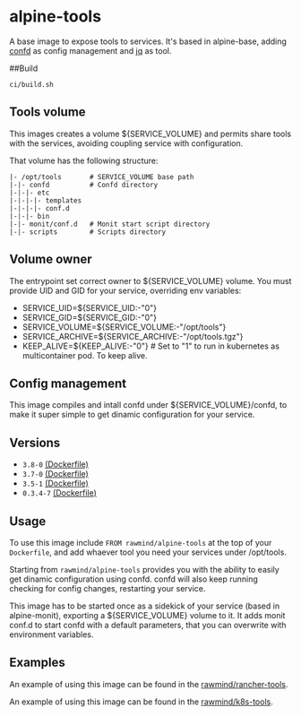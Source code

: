alpine-tools
=============

A base image to expose tools to services. It's based in alpine-base, adding [confd][confd] as config management and [jq][jq] as tool.

##Build

```
ci/build.sh
```

## Tools volume

This images creates a volume ${SERVICE_VOLUME} and permits share tools with the services, avoiding coupling service with configuration.

That volume has the following structure:

```
|- /opt/tools 		# SERVICE_VOLUME base path
|-|- confd 			# Confd directory
|-|-|- etc
|-|-|-|- templates
|-|-|-|- conf.d
|-|-|- bin
|-|- monit/conf.d 	# Monit start script directory
|-|- scripts 		# Scripts directory
```

## Volume owner

The entrypoint set correct owner to ${SERVICE_VOLUME} volume. You must provide UID and GID for your service, overriding env variables:

- SERVICE_UID=${SERVICE_UID:-"0"} 
- SERVICE_GID=${SERVICE_GID:-"0"}
- SERVICE_VOLUME=${SERVICE_VOLUME:-"/opt/tools"}
- SERVICE_ARCHIVE=${SERVICE_ARCHIVE:-"/opt/tools.tgz"}
- KEEP_ALIVE=${KEEP_ALIVE:-"0"} 	# Set to "1" to run in kubernetes as multicontainer pod. To keep alive.


## Config management

This image compiles and intall confd under ${SERVICE_VOLUME}/confd, to make it super simple to get dinamic configuration for your service. 


## Versions

- `3.8-0` [(Dockerfile)](https://github.com/rawmind0/alpine-tools/blob/3.8-0/Dockerfile)
- `3.7-0` [(Dockerfile)](https://github.com/rawmind0/alpine-tools/blob/3.7-0/Dockerfile)
- `3.5-1` [(Dockerfile)](https://github.com/rawmind0/alpine-tools/blob/3.5-1/Dockerfile)
- `0.3.4-7` [(Dockerfile)](https://github.com/rawmind0/alpine-tools/blob/0.3.4-7/Dockerfile)

## Usage

To use this image include `FROM rawmind/alpine-tools` at the top of your `Dockerfile`, and add whaever tool you need your services under /opt/tools.

Starting from `rawmind/alpine-tools` provides you with the ability to easily get dinamic configuration using confd. confd will also keep running checking for config changes, restarting your service.

This image has to be started once as a sidekick of your service (based in alpine-monit), exporting a ${SERVICE_VOLUME} volume to it. It adds monit conf.d to start confd with a default parameters, that you can overwrite with environment variables.


## Examples

An example of using this image can be found in the [rawmind/rancher-tools][rancher-tools].

An example of using this image can be found in the [rawmind/k8s-tools][k8s-tools].


[confd]: http://www.confd.io/
[jq]: https://github.com/stedolan/jq
[rancher-tools]: https://github.com/rawmind0/rancher-tools
[k8s-tools]: https://github.com/rawmind0/k8s-tools

